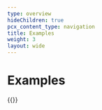 ```yaml
---
type: overview
hideChildren: true
pcx_content_type: navigation
title: Examples
weight: 3
layout: wide
---
```


# Examples

{{<list-examples filters="tags,languages">}}
